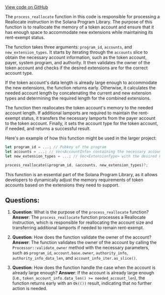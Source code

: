 [View code on GitHub](https://github.com/solana-labs/solana-program-library/token/program-2022/src/extension/reallocate.rs)

The `process_reallocate` function in this code is responsible for processing a Reallocate instruction in the Solana Program Library. The purpose of this function is to reallocate the memory of a token account and ensure that it has enough space to accommodate new extensions while maintaining its rent-exempt status.

The function takes three arguments: `program_id`, `accounts`, and `new_extension_types`. It starts by iterating through the `accounts` slice to obtain the necessary account information, such as the token account, payer, system program, and authority. It then validates the owner of the token account and checks if the desired extensions are for the correct account type.

If the token account's data length is already large enough to accommodate the new extensions, the function returns early. Otherwise, it calculates the needed account length by concatenating the current and new extension types and determining the required length for the combined extensions.

The function then reallocates the token account's memory to the needed account length. If additional lamports are required to maintain the rent-exempt status, it transfers the necessary lamports from the payer account to the token account. Finally, it sets the account type for the token account, if needed, and returns a successful result.

Here's an example of how this function might be used in the larger project:

```rust
let program_id = ...; // Pubkey of the program
let accounts = ...; // Vec<AccountInfo> containing the necessary accounts
let new_extension_types = ...; // Vec<ExtensionType> with the desired new extensions

process_reallocate(&program_id, &accounts, new_extension_types)?;
```

This function is an essential part of the Solana Program Library, as it allows developers to dynamically adjust the memory requirements of token accounts based on the extensions they need to support.
## Questions: 
 1. **Question**: What is the purpose of the `process_reallocate` function?
   **Answer**: The `process_reallocate` function processes a Reallocate instruction, which is responsible for reallocating the account size and transferring additional lamports if needed to remain rent-exempt.

2. **Question**: How does the function validate the owner of the account?
   **Answer**: The function validates the owner of the account by calling the `Processor::validate_owner` method with the necessary parameters, such as `program_id`, `account.base.owner`, `authority_info`, `authority_info_data_len`, and `account_info_iter.as_slice()`.

3. **Question**: How does the function handle the case when the account is already large enough?
   **Answer**: If the account is already large enough (i.e., `token_account_info.data_len() >= needed_account_len`), the function returns early with an `Ok(())` result, indicating that no further action is needed.
